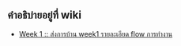 ## คำอธิบ่ายอยู่ที่ wiki
* [Week 1 :: ส่งการบ้าน week1 รายละเอียด flow การทำงาน](https://github.com/iamo02/assignment-java-boot-camp/wiki)
